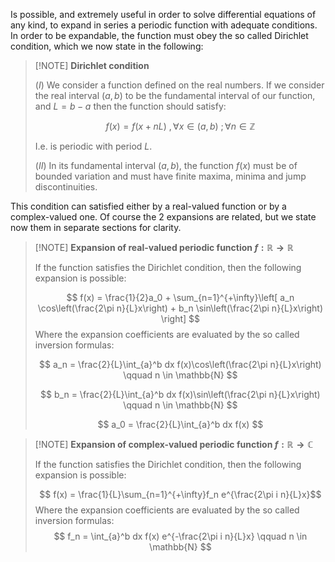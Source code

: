 Is possible, and extremely useful in order to solve differential equations of any kind, to expand in series a periodic function with adequate conditions.
In order to be expandable, the function must obey the so called Dirichlet condition, which we now state in the following:

>[!NOTE]  **Dirichlet condition**
> 
> $(I)$ We consider a function defined on the real numbers. 
> If we consider the real interval $(a,b)$ to be the fundamental interval of our function, and $L=b-a$ then the function should satisfy:
> 
> $$f(x) = f(x+nL)\ ,\forall x \in(a,b)\ ; \forall n\in\mathbb{Z}$$
> 
> I.e. is periodic with period $L$.
> 
> $(II)$ In its fundamental interval $(a,b)$, the function $f(x)$ must be of bounded variation and must have finite maxima, minima and jump discontinuities.

This condition can satisfied either by a real-valued function or by a complex-valued one.
Of course the 2 expansions are related, but we state now them in separate sections for clarity.

> [!NOTE] **Expansion of real-valued periodic function $f:\mathbb{R} \to \mathbb{R}$**
> 
> If the function satisfies the Dirichlet condition, then the following expansion is possible:
> 
> $$ f(x) = \frac{1}{2}a_0 + \sum_{n=1}^{+\infty}\left[ a_n \cos\left(\frac{2\pi n}{L}x\right) + b_n \sin\left(\frac{2\pi n}{L}x\right) \right] $$
> Where the expansion coefficients are evaluated by the so called inversion formulas:
> 
> $$ a_n = \frac{2}{L}\int_{a}^b dx f(x)\cos\left(\frac{2\pi n}{L}x\right) \qquad n \in \mathbb{N} $$
> 
> $$ b_n = \frac{2}{L}\int_{a}^b dx f(x)\sin\left(\frac{2\pi n}{L}x\right) \qquad n \in \mathbb{N} $$
> 
> $$ a_0 = \frac{2}{L}\int_{a}^b dx f(x) $$

> [!NOTE] **Expansion of complex-valued periodic function $f:\mathbb{R} \to \mathbb{C}$**
> 
> If the function satisfies the Dirichlet condition, then the following expansion is possible:
> 
> $$ f(x) = \frac{1}{L}\sum_{n=1}^{+\infty}f_n e^{\frac{2\pi i n}{L}x}$$
> Where the expansion coefficients are evaluated by the so called inversion formulas:
> $$ f_n = \int_{a}^b dx f(x) e^{-\frac{2\pi i n}{L}x} \qquad n \in \mathbb{N} $$
